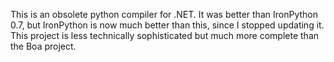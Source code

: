 This is an obsolete python compiler for .NET. It was better than IronPython 0.7, but IronPython is now much better than this, since I stopped updating it. This project is less technically sophisticated but much more complete than the Boa project.